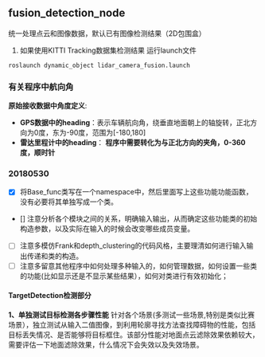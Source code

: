 ## fusion_detection_node
统一处理点云和图像数据，默认已有图像检测结果（2D包围盒）
1) 如果使用KITTI Tracking数据集检测结果
运行launch文件
```
roslaunch dynamic_object lidar_camera_fusion.launch
```

### 有关程序中航向角
**原始接收数据中角度定义**:

- **GPS数据中的heading**：表示车辆航向角，绕垂直地面朝上的轴旋转，正北方向为0度，东为-90度，范围为[-180,180]
- **雷达里程计中的heading**：
**程序中需要转化为与正北方向的夹角，0-360度，顺时针**

### 20180530
- [x]  将Base_func类写在一个namespace中，然后里面写上这些功能功能函数，没有必要将其单独写成一个类。
- [] 注意分析各个模块之间的关系，明确输入输出，从而确定这些功能类的初始构造参数，以及实际在输入的时候会改变哪些成员变量。
- [ ] 注意多模仿Frank和depth_clustering的代码风格，主要理清如何进行输入输出传递和类的构造。
- [ ] 注意多留意其他程序中如何处理多种输入的，如何管理数据，如何设置一些类的功能(比如显示还是不显示某些结果），如何对类进行有效初始化；

#### TargetDetection检测部分
**1、单独测试目标检测各步骤性能**
针对各个场景(多测试一些场景,特别是类似比赛场景），独立测试从输入二值图像，到利用轮廓寻找方法查找障碍物的性能，包括目标丢失情况、是否能够将目标框住。该部分性能对地面点云滤除效果依赖较大，需要评估一下地面滤除效果，什么情况下会失效以及失效场景。
